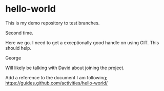 # hello-world
This is my demo repository to test branches.

Second time.

Here we go. I need to get a exceptionally good handle on using GIT. This should help.

George

Will likely be talking with David about joining the project.

Add a reference to the document I am following; https://guides.github.com/activities/hello-world/
